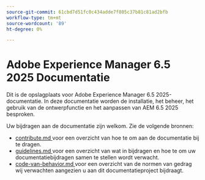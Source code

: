 ```yaml
---
source-git-commit: 61cbd7d51fc0c434adde7f805c37b81c81ad2bfb
workflow-type: tm+mt
source-wordcount: '89'
ht-degree: 0%

---
```

# Adobe Experience Manager 6.5 2025 Documentatie

Dit is de opslagplaats voor Adobe Experience Manager 6.5 2025-documentatie. In deze documentatie worden de installatie, het beheer, het gebruik van de ontwerpfunctie en het aanpassen van AEM 6.5 2025 besproken.

Uw bijdragen aan de documentatie zijn welkom. Zie de volgende bronnen:

* [ contribute.md ](contributing.md) voor een overzicht van hoe te om aan de documentatie bij te dragen.
* [ guidelines.md ](guidelines.md) voor een overzicht van wat in bijdragen en hoe te om uw documentatiebijdragen samen te stellen wordt verwacht.
* [ code-van-behavior.md ](code-of-conduct.md) voor een overzicht van de normen van gedrag wij verwachten aangezien u aan dit documentatieproject bijdraagt.
